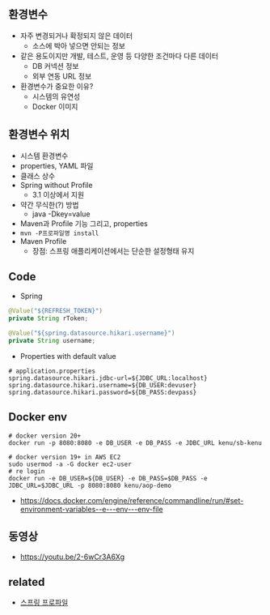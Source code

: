 ## 환경변수
- 자주 변경되거나 확정되지 않은 데이터
  * 소스에 박아 넣으면 안되는 정보
- 같은 용도이지만 개발, 테스트, 운영 등 다양한 조건마다 다른 데이터
  * DB 커넥션 정보
  * 외부 연동 URL 정보
- 환경변수가 중요한 이유?
  * 시스템의 유연성
  * Docker 이미지

## 환경변수 위치
- 시스템 환경변수
- properties, YAML 파일
- 클래스 상수
- Spring without Profile
  * 3.1 이상에서 지원
- 약간 무식한(?) 방법
  * java -Dkey=value
- Maven과 Profile 기능 그리고, properties
- `mvn -P프로파일명 install`
- Maven Profile
  * 장점: 스프링 애플리케이션에서는 단순한 설정형태 유지

## Code
- Spring

```java
@Value("${REFRESH_TOKEN}")
private String rToken;

@Value("${spring.datasource.hikari.username}")
private String username;
```

- Properties with default value

```
# application.properties
spring.datasource.hikari.jdbc-url=${JDBC_URL:localhost}
spring.datasource.hikari.username=${DB_USER:devuser}
spring.datasource.hikari.password=${DB_PASS:devpass}
```

## Docker env
```
# docker version 20+
docker run -p 8080:8080 -e DB_USER -e DB_PASS -e JDBC_URL kenu/sb-kenu

# docker version 19+ in AWS EC2
sudo usermod -a -G docker ec2-user
# re login
docker run -e DB_USER=${DB_USER} -e DB_PASS=$DB_PASS -e JDBC_URL=$JDBC_URL -p 8080:8080 kenu/aop-demo
```
- https://docs.docker.com/engine/reference/commandline/run/#set-environment-variables--e---env---env-file

## 동영상
- https://youtu.be/2-6wCr3A6Xg

## related
- [스프링 프로파일](/mib/spring/profile)
